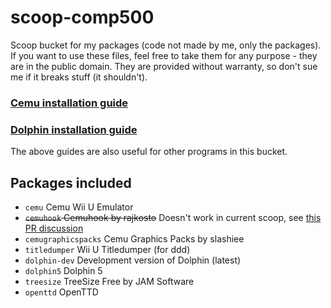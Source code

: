 # scoop-comp500
Scoop bucket for my packages (code not made by me, only the packages). If you want to use these files, feel free to take them for any purpose - they are in the public domain. They are provided without warranty, so don't sue me if it breaks stuff (it shouldn't).

### [Cemu installation guide](https://github.com/comp500/scoop-comp500/blob/master/Cemu.md)
### [Dolphin installation guide](https://github.com/comp500/scoop-comp500/blob/master/Dolphin.md)
The above guides are also useful for other programs in this bucket.

## Packages included
- `cemu` Cemu Wii U Emulator
- ~~`cemuhook` Cemuhook by rajkosto~~ Doesn't work in current scoop, see [this PR discussion](https://github.com/lukesampson/scoop/pull/1385)
- `cemugraphicspacks` Cemu Graphics Packs by slashiee
- `titledumper` Wii U Titledumper (for ddd)
- `dolphin-dev` Development version of Dolphin (latest)
- `dolphin5` Dolphin 5
- `treesize` TreeSize Free by JAM Software
- `openttd` OpenTTD
